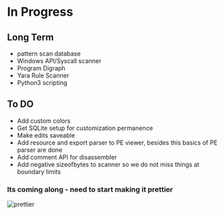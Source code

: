 # In Progress
## Long Term
- pattern scan database
- Windows API/Syscall scanner
- Program Digraph
- Yara Rule Scanner
- Python3 scripting

## To DO
- Add custom colors
- Get SQLite setup for customization permanence
- Make edits saveable
- Add resource and export parser to PE viewer, besides this basics of PE parser are done
- Add comment API for disassembler
- Add negative sizeofbytes to scanner so we do not miss things at boundary limits

### Its coming along - need to start making it prettier

![prettier](https://github.com/ColeStrickler/BetterThanHex/assets/82488869/7a292ad1-f120-47ca-9736-62e537c81e2f)

